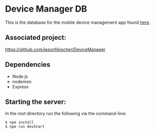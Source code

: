 # Device Manager DB

This is the database for the mobile device management app found [here](https://github.com/jasonfleischer/DeviceManager). 

## Associated project:
https://github.com/jasonfleischer/DeviceManager

## Dependencies
- Node.js
- nodemon
- Express

## Starting the server:

In the root directory run the following via the command-line:

```
$ npm install
$ npm run devStart
```
